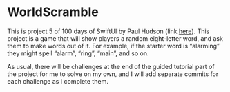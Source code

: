 # WorldScramble

This is project 5 of 100 days of SwiftUI by Paul Hudson (link [here](https://www.hackingwithswift.com/books/ios-swiftui/word-scramble-introduction)). This project is a game that will show players a random eight-letter word, and ask them to make words out of it. For example, if the starter word is “alarming” they might spell “alarm”, “ring”, “main”, and so on. 

As usual, there will be challenges at the end of the guided tutorial part of the project for me to solve on my own, and I will add separate commits for each challenge as I complete them.
